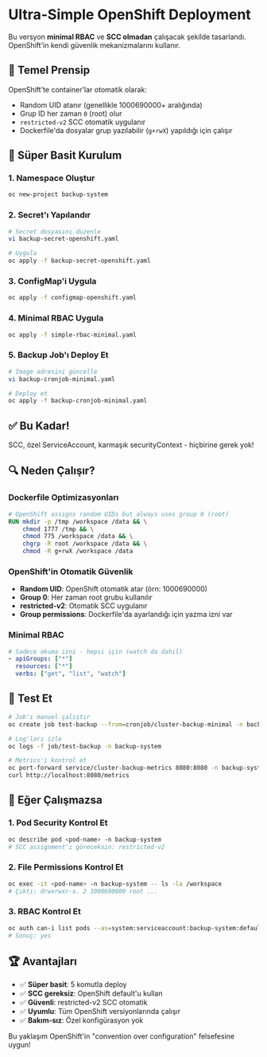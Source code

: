 # Ultra-Simple OpenShift Deployment

Bu versyon **minimal RBAC** ve **SCC olmadan** çalışacak şekilde tasarlandı. OpenShift'in kendi güvenlik mekanizmalarını kullanır.

## 🎯 Temel Prensip

OpenShift'te container'lar otomatik olarak:
- Random UID atanır (genellikle 1000690000+ aralığında)
- Grup ID her zaman `0` (root) olur  
- `restricted-v2` SCC otomatik uygulanır
- Dockerfile'da dosyalar grup yazılabilir (`g+rwX`) yapıldığı için çalışır

## 🚀 Süper Basit Kurulum

### 1. Namespace Oluştur
```bash
oc new-project backup-system
```

### 2. Secret'ı Yapılandır
```bash
# Secret dosyasını düzenle
vi backup-secret-openshift.yaml

# Uygula
oc apply -f backup-secret-openshift.yaml
```

### 3. ConfigMap'i Uygula
```bash
oc apply -f configmap-openshift.yaml
```

### 4. Minimal RBAC Uygula
```bash
oc apply -f simple-rbac-minimal.yaml
```

### 5. Backup Job'ı Deploy Et
```bash
# Image adresini güncelle
vi backup-cronjob-minimal.yaml

# Deploy et
oc apply -f backup-cronjob-minimal.yaml
```

## ✅ Bu Kadar!

SCC, özel ServiceAccount, karmaşık securityContext - hiçbirine gerek yok!

## 🔍 Neden Çalışır?

### Dockerfile Optimizasyonları
```dockerfile
# OpenShift assigns random UIDs but always uses group 0 (root)
RUN mkdir -p /tmp /workspace /data && \
    chmod 1777 /tmp && \
    chmod 775 /workspace /data && \
    chgrp -R root /workspace /data && \
    chmod -R g+rwX /workspace /data
```

### OpenShift'in Otomatik Güvenlik
- **Random UID**: OpenShift otomatik atar (örn: 1000690000)
- **Group 0**: Her zaman root grubu kullanılır
- **restricted-v2**: Otomatik SCC uygulanır
- **Group permissions**: Dockerfile'da ayarlandığı için yazma izni var

### Minimal RBAC
```yaml
# Sadece okuma izni - hepsi için (watch da dahil)
- apiGroups: ["*"]
  resources: ["*"]
  verbs: ["get", "list", "watch"]
```

## 🎪 Test Et

```bash
# Job'ı manuel çalıştır
oc create job test-backup --from=cronjob/cluster-backup-minimal -n backup-system

# Log'ları izle
oc logs -f job/test-backup -n backup-system

# Metrics'i kontrol et
oc port-forward service/cluster-backup-metrics 8080:8080 -n backup-system
curl http://localhost:8080/metrics
```

## 🤔 Eğer Çalışmazsa

### 1. Pod Security Kontrol Et
```bash
oc describe pod <pod-name> -n backup-system
# SCC assignment'ı göreceksin: restricted-v2
```

### 2. File Permissions Kontrol Et
```bash
oc exec -it <pod-name> -n backup-system -- ls -la /workspace
# Çıktı: drwxrwxr-x. 2 1000690000 root ...
```

### 3. RBAC Kontrol Et
```bash
oc auth can-i list pods --as=system:serviceaccount:backup-system:default
# Sonuç: yes
```

## 🏆 Avantajları

- ✅ **Süper basit**: 5 komutla deploy
- ✅ **SCC gereksiz**: OpenShift default'u kullan
- ✅ **Güvenli**: restricted-v2 SCC otomatik
- ✅ **Uyumlu**: Tüm OpenShift versiyonlarında çalışır
- ✅ **Bakım-sız**: Özel konfigürasyon yok

Bu yaklaşım OpenShift'in "convention over configuration" felsefesine uygun!